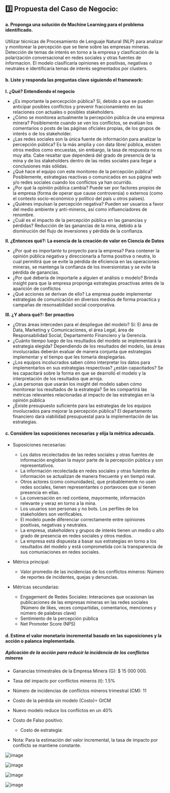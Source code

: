 ## 3️⃣ Propuesta del Caso de Negocio:

#### a. Proponga una solución de Machine Learning para el problema identificado.

Utilizar técnicas de Procesamiento de Lenguaje Natural (NLP) para analizar y monitorear la percepción que se tiene sobre las empresas mineras. Detección de temas de interés en torno a la empresa y clasificación de la polarización conversacional en redes sociales y otras fuentes de informacion. El modelo clasificaría opiniones en positivas, negativas o neutrales e identificaría temas de interés segmentados por clusters. 

#### b. Liste y responda las preguntas clave siguiendo el framework: 
<b>I. ¿Qué? Entendiendo el negocio </b>
* ¿Es importante la percecpción pública? Sí, debido a que se pueden anticipar posibles conflictos y prevenir fraccionamiento en las relaciones con actuales o posibles stakeholders.
* ¿Cómo se monitorea actualmente la percepción pública de una empresa minera? Posiblemente cuando se ven los conflictos, se evalúan los comentarios o posts de las páginas oficiales propias, de los grupos de interés o de los stakeholder.
* ¿Las redes sociales son la única fuente de información para analizar la percepción pública? Es la más amplia y con data libre/ pública, existen otros medios como encuestas, sin embargo, la tasa de respuesta no es muy alta. Cabe resaltar que dependerá del grado de presencia de la mina y de los stakeholders dentro de las redes sociales para llegar a conclusiones más sólidas.
* ¿Qué hace el equipo con este monitoreo de la percepción pública? Posiblemente, estrategias reactivas o comunicados en sus página web y/o redes sociales cuando los conflictos ya han ocurrido.
* ¿Por qué la opinión pública cambia? Puede ser por factores propios de la empresa (forma de operar que cause controversia) o externos (como el contexto socio-económico y político del país u otros países).
* ¿Quiénes impulsan la percepción negativa? Pueden ser usuarios a favor del medio ambiente y anti-mineros, así como influenciadores de renombre.
* ¿Cuál es el impacto de la percepción pública en las ganancias y pérdidas? Reducción de las ganancias de la mina, debido a la disminución del flujo de inversiones y pérdida de la confianza.

<b>II. ¿Entonces qué?: La esencia de la creación de valor en Ciencia de Datos</b>
* ¿Por qué es importante tu proyecto para la empresa? Para contener la opinión pública negativa y direccionarla a forma positiva o neutra, lo cual permitirá que se evite la pérdida de eficiencia en las operaciones mineras, se mantenga la confianza de los inversionistas y se evite la pérdida de ganancias.
* ¿Por qué debería de importarle a alguien el análisis o modelo? Brinda insight para que la empresa proponga estrategias proactivas antes de la aparición de conflictos 
* ¿Qué acciones se derivan de ello? La empresa puede implementar estrategias de comunicación en diversos medios de forma proactica y campañas de resonsabilidad social coorporativa.
  
<b>III. ¿Y ahora qué?: Ser proactivo</b>
* ¿Otras áreas interceden para el despliegue del modelo? Sí: El área de Data, Marketing y Comunicaciones, el área Legal, área de Responsabilidad Social, Departamento Financiero y la Gerencia.
* ¿Cuánto tiempo luego de los resultados del modelo se implementará la estrategia elegida? Dependiendo de los resultados del modelo, las áreas involucradas deberán evaluar de manera conjunta que estrategias implementar y el tiempo que les tomaría desplegarlas.
* ¿Los equipos incolucrados saben cómo interpretar los datos para implementarlos en sus estrategias respectivas? ¿están capacitados? Se les capacitará sobre la forma en que se dearrolló el modelo y la interpretación de los resultados que arroja.
* ¿Las personas que usarán los insight del modelo saben cómo monitorear los resultados de la estrategia? Se les compartirá las métricas relevantes relacionadas al impacto de las estrategias en la opínión pública
* ¿Existe presupuesto suficiente para las estrategias de los equipos involucrados para mejorar la percepción pública? El departamento financiero dará viabilidad presupuestal para la implementación de las estrategias.


#### c. Considere las suposiciones necesarias y elija la métrica adecuada.

- Suposiciones necesarias:

  * Los datos recolectados de las redes sociales y otras fuentes de información engloban la mayor parte de la percepción pública y son representativos.
  * La información recolectada en redes sociales y otras fuientes de información se actualizan de manera frecuente y en tiempó real.
  * Otros actores (como comunidades), que probablemente no usen redes sociales, tienen representantes o portavoces que si tienen presencia en ellas.
  * La conversación en red contiene, mayormente, información relevante y veraz en torno a la mina.
  * Los usuarios son personas y no bots. Los perfiles de los stakeholders son verificables.
  * El modelo puede diferenciar correctamente entre opiniones positivas, negativas y neutrales.
  * La empresa, stakeholders y grupos de interés tienen un medio o alto grado de presencia en redes sociales y otros medios.
  * La empresa está dispuesta a basar sus estrategias en torno a los resultados del modelo y está comprometida con la transparencia de sus comuniaciones en redes sociales.

- Métrica principal:
  * Valor promedio de las incidencias de los conflictos mineros: Número de reportes de incidentes, quejas y denuncias.

- Métricas secundarias:
  * Engagement de Redes Sociales: Interaciones que ocasionan las publicaciones de las empresas mineras en las redes sociales (Número de likes, veces compartidas, comentarios, menciones y número de palabras clave)
  * Sentimiento de la percepción pública 
  * Net Promoter Score (NPS)

#### d. Estime el valor monetario incremental basado en las suposiciones y la acción o palanca implementada.

##### Aplicación de la acción para reducir la incidencia de los conflictos mineros

* Ganancias trimestrales de la Empresa Minera (G): $ 15 000 000.
* Tasa del impacto por conflictos mineros (t): 1.5%
* Número de incidencias de conflictos mineros trimestral (CM):  11
* Costo de la pérdida sin modelo (Costo)= G*t*CM
* Nuevo modelo reduce los conflictos en un 40%

* Costo de Falso positivo:
  - Costo de estrategia:  

* Nota: Para la estimación del valor incremental, la tasa de impacto por conflicto se mantiene constante.

![image](https://github.com/jomjac/ModelodeMachineLearning-PrevencionConflictosMinerosMediantePercepcionPublica/assets/69024685/2ab31b9b-4222-4759-b17e-3f7cd55b0d4b)


![image](https://github.com/jomjac/ModelodeMachineLearning-PrevencionConflictosMinerosMediantePercepcionPublica/assets/69024685/a003c9ed-b6cc-47d5-847d-99bf758c30e8)


![image](https://github.com/jomjac/ModelodeMachineLearning-PrevencionConflictosMinerosMediantePercepcionPublica/assets/69024685/f980ab5d-638a-4e43-90b5-b035a2b9e6bd)


![image](https://github.com/jomjac/ModelodeMachineLearning-PrevencionConflictosMinerosMediantePercepcionPublica/assets/69024685/dfbf6cca-58da-4168-85c3-fd5878334b97)

